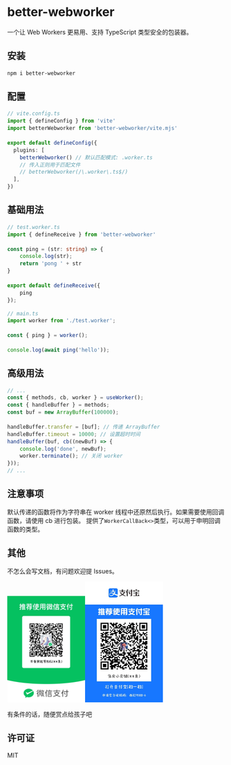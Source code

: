 # better-webworker

一个让 Web Workers 更易用、支持 TypeScript 类型安全的包装器。

## 安装

```bash
npm i better-webworker
```

## 配置

```ts
// vite.config.ts
import { defineConfig } from 'vite'
import betterWebworker from 'better-webworker/vite.mjs'

export default defineConfig({
  plugins: [
    betterWebworker() // 默认匹配模式: .worker.ts
    // 传入正则用于匹配文件
    // betterWebworker(/\.worker\.ts$/)
  ],
})
```

## 基础用法

```ts
// test.worker.ts
import { defineReceive } from 'better-webworker'

const ping = (str: string) => {
    console.log(str);
    return 'pong ' + str
}

export default defineReceive({
    ping
});
```
```ts
// main.ts
import worker from './test.worker';

const { ping } = worker();

console.log(await ping('hello'));
```

## 高级用法

```ts
// ...
const { methods, cb, worker } = useWorker();
const { handleBuffer } = methods;
const buf = new ArrayBuffer(100000);

handleBuffer.transfer = [buf]; // 传递 ArrayBuffer
handleBuffer.timeout = 10000; // 设置超时时间
handleBuffer(buf, cb((newBuf) => {
    console.log('done', newBuf);
    worker.terminate(); // 关闭 worker
}));
// ...
```

## 注意事项

默认传递的函数将作为字符串在 worker 线程中还原然后执行。如果需要使用回调函数，请使用 cb 进行包装。
提供了`WorkerCallBack<>`类型，可以用于申明回调函数的类型。

## 其他

不怎么会写文档，有问题欢迎提 Issues。


<img src="https://github.com/mchao123/better-webworker/blob/main/img/wepay.jpg" width="180"><img src="https://github.com/mchao123/better-webworker/blob/main/img/alipay.jpg" width="180">

有条件的话，随便赏点给孩子吧

## 许可证

MIT
